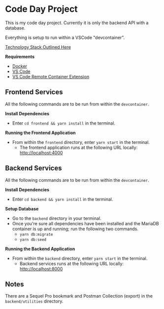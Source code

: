 Code Day Project
================

This is my code day project. Currently it is only the backend API with a database.

Everything is setup to run within a VSCode "devcontainer".

[Technology Stack Outlined Here](https://github.com/tinydogio-joshua/code-day/issues/1)

**Requirements**
* [Docker](https://www.docker.com)
* [VS Code](https://code.visualstudio.com)
* [VS Code Remote Container Extension](https://marketplace.visualstudio.com/items?itemName=ms-vscode-remote.remote-containers)

Frontend Services
-----------------
All the following commands are to be run from within the `devcontainer`.

**Install Dependencies**
* Enter `cd frontend && yarn install` in the terminal.

**Running the Frontend Application**
* From within the `frontend` directory, enter `yarn start` in the terminal.
  * The frontend application runs at the following URL locally: [http://localhost:4000](http://localhost:4000)


Backend Services
----------------
All the following commands are to be run from within the `devcontainer`.

**Install Dependencies**
* Enter `cd backend && yarn install` in the terminal.

**Setup Database**
* Go to the `backend` directory in your terminal.
* Once you're sure all dependencies have been installed and the MariaDB container is up and running; run the following two commands.
  * `yarn db:migrate`
  * `yarn db:seed`

**Running the Backend Application**
* From within the `backend` directory, enter `yarn start` in the terminal.
  * Backend services runs at the following URL locally: [http://localhost:8000](http://localhost:8000)

Notes
-----
There are a Sequel Pro bookmark and Postman Collection (export) in the `backend/utilities` directory.
